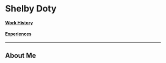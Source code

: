 # Shelby Doty

#### [Work History](Other_Pages/Work_History.md)
#### [Experiences](Other_Pages/Experiences.md)
---
## About Me
  
